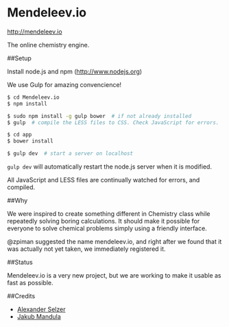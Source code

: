 Mendeleev.io
============
http://mendeleev.io

The online chemistry engine.

##Setup

Install node.js and npm (http://www.nodejs.org)

We use Gulp for amazing convencience!

```bash
$ cd Mendeleev.io
$ npm install

$ sudo npm install -g gulp bower  # if not already installed
$ gulp  # compile the LESS files to CSS. Check JavaScript for errors.

$ cd app
$ bower install

$ gulp dev  # start a server on localhost
```

`gulp dev` will automatically restart the node.js server when it is
modified.

All JavaScript and LESS files are continually watched for errors,
and compiled.

##Why

We were inspired to create something different in Chemistry class while repeatedly solving boring calculations.
It should make it possible for everyone to solve chemical problems simply using a friendly interface.

@zpiman suggested the name mendeleev.io, and right after we found that it was actually not yet taken,
we immediately registered it.

##Status

Mendeleev.io is a very new project, but we are working to make it usable as fast as possible.

##Credits


* [Alexander Selzer](https://github.com/AlexanderSelzer)
* [Jakub Mandula](https://github.com/zpiman)
